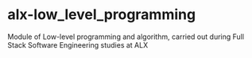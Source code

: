 # alx-low_level_programming
Module of Low-level programming and algorithm, carried out during Full Stack Software Engineering studies at ALX

